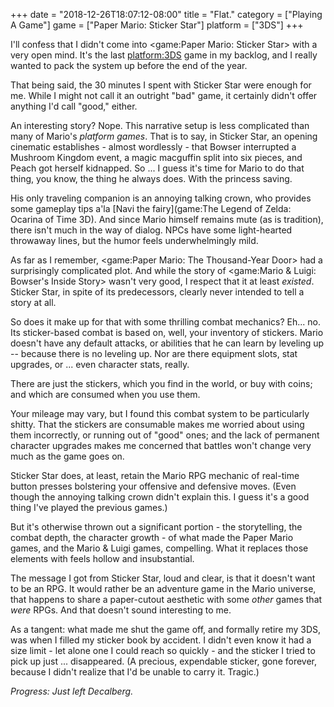 +++
date = "2018-12-26T18:07:12-08:00"
title = "Flat."
category = ["Playing A Game"]
game = ["Paper Mario: Sticker Star"]
platform = ["3DS"]
+++

I'll confess that I didn't come into <game:Paper Mario: Sticker Star> with a very open mind.  It's the last <platform:3DS> game in my backlog, and I really wanted to pack the system up before the end of the year.

That being said, the 30 minutes I spent with Sticker Star were enough for me.  While I might not call it an outright "bad" game, it certainly didn't offer anything I'd call "good," either.

An interesting story?  Nope.  This narrative setup is less complicated than many of Mario's <i>platform games</i>.  That is to say, in Sticker Star, an opening cinematic establishes - almost wordlessly - that Bowser interrupted a Mushroom Kingdom event, a magic macguffin split into six pieces, and Peach got herself kidnapped.  So ... I guess it's time for Mario to do that thing, you know, the thing he always does.  With the princess saving.

His only traveling companion is an annoying talking crown, who provides some gameplay tips a'la [Navi the fairy](game:The Legend of Zelda: Ocarina of Time 3D).  And since Mario himself remains mute (as is tradition), there isn't much in the way of dialog.  NPCs have some light-hearted throwaway lines, but the humor feels underwhelmingly mild.

As far as I remember, <game:Paper Mario: The Thousand-Year Door> had a surprisingly complicated plot.  And while the story of <game:Mario & Luigi: Bowser's Inside Story> wasn't very good, I respect that it at least <i>existed</i>.  Sticker Star, in spite of its predecessors, clearly never intended to tell a story at all.

So does it make up for that with some thrilling combat mechanics?  Eh... no.  Its sticker-based combat is based on, well, your inventory of stickers.  Mario doesn't have any default attacks, or abilities that he can learn by leveling up -- because there is no leveling up.  Nor are there equipment slots, stat upgrades, or ... even character stats, really.

There are just the stickers, which you find in the world, or buy with coins; and which are consumed when you use them.

Your mileage may vary, but I found this combat system to be particularly shitty.  That the stickers are consumable makes me worried about using them incorrectly, or running out of "good" ones; and the lack of permanent character upgrades makes me concerned that battles won't change very much as the game goes on.

Sticker Star does, at least, retain the Mario RPG mechanic of real-time button presses bolstering your offensive and defensive moves.  (Even though the annoying talking crown didn't explain this.  I guess it's a good thing I've played the previous games.)

But it's otherwise thrown out a significant portion - the storytelling, the combat depth, the character growth - of what made the Paper Mario games, and the Mario & Luigi games, compelling.  What it replaces those elements with feels hollow and insubstantial.

The message I got from Sticker Star, loud and clear, is that it doesn't want to be an RPG.  It would rather be an adventure game in the Mario universe, that happens to share a paper-cutout aesthetic with some <i>other</i> games that <i>were</i> RPGs.  And that doesn't sound interesting to me.

As a tangent: what made me shut the game off, and formally retire my 3DS, was when I filled my sticker book by accident.  I didn't even know it had a size limit - let alone one I could reach so quickly - and the sticker I tried to pick up just ... disappeared.  (A precious, expendable sticker, gone forever, because I didn't realize that I'd be unable to carry it.  Tragic.)

<i>Progress: Just left Decalberg.</i>
